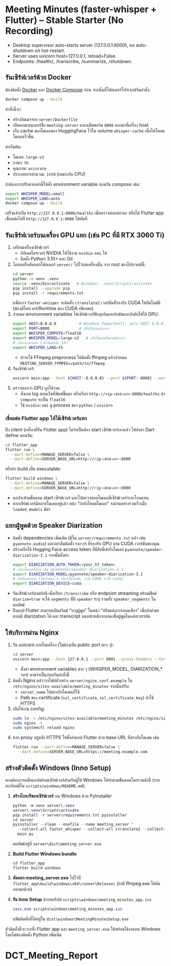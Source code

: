 # Meeting Minutes (faster-whisper + Flutter) – Stable Starter (No Recording)

- Desktop supervisor auto-starts server (127.0.0.1:8000), no auto-shutdown on hot-restart.
- Server uses uvicorn host=127.0.0.1, reload=False.
- Endpoints: /healthz, /transcribe, /summarize, /shutdown.

## รันเซิร์ฟเวอร์ด้วย Docker

ต้องติดตั้ง [Docker](https://docs.docker.com/get-docker/) และ [Docker Compose](https://docs.docker.com/compose/) ก่อน จากนั้นที่โฟลเดอร์โปรเจกต์รันคำสั่ง:

```bash
docker compose up --build
```

คำสั่งนี้จะ:

- สร้างอิมเมจจาก `server/Dockerfile`
- เปิดคอนเทนเนอร์ชื่อ `meeting-server` และแม็พพอร์ต `8000` ออกมาที่เครื่อง host
- เก็บ cache ของโมเดลของ HuggingFace ไว้ใน volume `whisper-cache` เพื่อให้โหลดโมเดลเร็วขึ้น

ค่าเริ่มต้น:

- โมเดล: `large-v3`
- ภาษา: `th`
- คุณภาพ: `accurate`
- ประเภทการคำนวณ: `int8` (เหมาะกับ CPU)

ถ้าต้องการปรับค่าเหล่านี้ให้ตั้ง environment variable ก่อนรัน compose เช่น:

```bash
export WHISPER_MODEL=small
export WHISPER_LANG=auto
docker compose up --build
```

เสร็จแล้วเปิด `http://127.0.0.1:8000/healthz` เพื่อตรวจสอบสถานะ หรือให้ Flutter app เชื่อมต่อไปที่ `http://127.0.0.1:8000` ได้ทันที

## รันเซิร์ฟเวอร์บนเครื่อง GPU แยก (เช่น PC ที่มี RTX 3060 Ti)

1. เตรียมเครื่องเซิร์ฟเวอร์
   - อัปเดตไดรเวอร์ NVIDIA ให้ใช้งาน `nvidia-smi` ได้
   - ติดตั้ง Python 3.10+ และ Git
2. โคลนหรือคัดลอกโฟลเดอร์ `server/` ไปไว้บนเครื่องนั้น จาก root ของโปรเจกต์นี้:
   ```bash
   cd server
   python -m venv .venv
   source .venv/bin/activate   # Windows: .venv\Scripts\activate
   pip install --upgrade pip
   pip install -r requirements.txt
   ```
   แพ็กเกจ `faster-whisper` จะติดตั้ง `ctranslate2` เวอร์ชันที่รองรับ CUDA ให้อัตโนมัติ (ต้องมีไดรเวอร์/Runtime ของ CUDA เพียงพอ)
3. กำหนด environment variables ให้เซิร์ฟเวอร์ฟังทุกอินเทอร์เฟซและบังคับให้ใช้ GPU:
   ```bash
   export HOST=0.0.0.0          # Windows PowerShell: setx HOST 0.0.0.0
   export PORT=8000             # ปรับได้ตามต้องการ
   export WHISPER_COMPUTE=float16
   export WHISPER_MODEL=large-v3   # หรือโมเดลอื่นตามต้องการ
   # เลือกภาษาหลัก (ค่าเริ่มต้นคือ th)
   export WHISPER_LANG=th
   ```
   - ถ้าจะใช้ FFmpeg preprocess ให้ติดตั้ง ffmpeg แล้วกำหนด `MEETING_SERVER_FFMPEG=/path/to/ffmpeg`
4. รันเซิร์ฟเวอร์:
   ```bash
   uvicorn main:app --host ${HOST:-0.0.0.0} --port ${PORT:-8000} --workers 1
   ```
5. ตรวจสอบว่า GPU ถูกใช้งาน:
   - สังเกต log ตอนเริ่มที่พิมพ์ขึ้นมา หรือเรียก `http://<ip-เซิร์ฟเวอร์>:8000/healthz` ค่า `compute` จะเป็น `float16`
   - ใช้ `nvidia-smi` ดู process ของ `python` / `uvicorn`

### เชื่อมต่อ Flutter app ให้ใช้เซิร์ฟเวอร์แยก

ฝั่ง client (เครื่องที่รัน Flutter app) ไม่จำเป็นต้อง start เซิร์ฟเวอร์เองแล้ว ให้ส่งค่า Dart define ตอนรัน:
```bash
cd flutter_app
flutter run \
  --dart-define=MANAGE_SERVER=false \
  --dart-define=SERVER_BASE_URL=http://<ip-เซิร์ฟเวอร์>:8000
```
หรือถ้า build เป็น executable:
```bash
flutter build windows \
  --dart-define=MANAGE_SERVER=false \
  --dart-define=SERVER_BASE_URL=http://<ip-เซิร์ฟเวอร์>:8000
```
- แอปจะข้ามขั้นตอน start เซิร์ฟเวอร์ และไปตรวจสอบโมเดลที่เซิร์ฟเวอร์ระยะไกลแทน
- หากเซิร์ฟเวอร์มีหลายโมเดลอยู่แล้ว หน้า “กำลังโหลดโมเดล” จะผ่านอย่างรวดเร็วเมื่อ `loaded_models` มีค่า

## แยกผู้พูดด้วย Speaker Diarization

- ติดตั้ง dependencies เพิ่มเติม (มีใน `server/requirements.txt` แล้ว เช่น `pyannote.audio`) และอย่าลืมติดตั้ง `torch` ที่รองรับ GPU ตาม CUDA เวอร์ชันของคุณ
- สร้างหรือใช้ Hugging Face access token ที่มีสิทธิ์เข้าถึงโมเดล `pyannote/speaker-diarization-3.1` จากนั้นตั้งค่า:
  ```bash
  export DIARIZATION_AUTH_TOKEN=<your_hf_token>
  # เลือกโมเดลอื่นได้ เช่น pyannote/speaker-diarization-3.1
  export DIARIZATION_MODEL=pyannote/speaker-diarization-3.1
  # บังคับอุปกรณ์ (ไม่กำหนด = เลือกอัตโนมัติ, ถ้ามี CUDA จะใช้ cuda)
  export DIARIZATION_DEVICE=cuda
  ```
- รันเซิร์ฟเวอร์ตามปกติ เมื่อเรียก `/transcribe` หรือ endpoint streaming พร้อมฟิลด์ `diarize=true` จะได้ `segments` ที่มี `speaker` ระบุ รวมทั้ง `speaker_segments` ในผลลัพธ์
- ฝั่งแอป Flutter สามารถเปิดสวิตช์ “ระบุผู้พูด” ในหน้า “ปรับแต่งการถอดเสียง” เพื่อส่งคำขอแบบมี diarization ได้ และ transcript บนหน้าหลักจะแสดงชื่อผู้พูดในแต่ละบรรทัด

## ให้บริการผ่าน Nginx

1. รัน uvicorn ภายในเครื่อง (ไม่ต้องเปิด public port ตรง ๆ):
   ```bash
   cd server
   uvicorn main:app --host 127.0.0.1 --port 8001 --proxy-headers --forwarded-allow-ips='*'
   ```
   - ตั้งค่า environment variables ต่าง ๆ (WHISPER_MODEL, DIARIZATION_* ฯลฯ) ตามจำเป็นก่อนรันคำสั่งนี้
2. ติดตั้ง Nginx แล้ววางไฟล์ตัวอย่าง `server/nginx.conf.example` ใน `/etc/nginx/sites-available/meeting_minutes` จากนั้นปรับ:
   - `server_name` ให้ตรงกับโดเมนที่ใช้
   - Path ของ certificate (`ssl_certificate`, `ssl_certificate_key`) ถ้าใช้ HTTPS
3. เปิดใช้งาน config:
   ```bash
   sudo ln -s /etc/nginx/sites-available/meeting_minutes /etc/nginx/sites-enabled/meeting_minutes
   sudo nginx -t
   sudo systemctl reload nginx
   ```
4. หาก proxy อยู่หลัง HTTPS ให้ตั้งค่าแอป Flutter ด้วย base URL ที่ตรงกับโดเมน เช่น
   ```bash
   flutter run --dart-define=MANAGE_SERVER=false \
     --dart-define=SERVER_BASE_URL=https://meeting.example.com
   ```

## สร้างตัวติดตั้ง Windows (Inno Setup)

หากต้องการแพ็กแอปพร้อมเซิร์ฟเวอร์สำหรับผู้ใช้ Windows ให้ทำตามขั้นตอนโดยรวมดังนี้ (รายละเอียดมีใน `scripts/windows/README.md`):

1. **สร้างไบนารีของเซิร์ฟเวอร์** บน Windows ด้วย PyInstaller
   ```powershell
   python -m venv server\.venv
   server\.venv\Scripts\activate
   pip install -r server\requirements.txt pyinstaller
   cd server
   pyinstaller --clean --onefile --name meeting_server ^
     --collect-all faster_whisper --collect-all ctranslate2 --collect-all tokenizers ^
     main.py
   ```
   ผลลัพธ์อยู่ที่ `server\dist\meeting_server.exe`

2. **Build Flutter Windows bundle**
   ```powershell
   cd flutter_app
   flutter build windows
   ```

3. **คัดลอก meeting_server.exe** ไปไว้ที่ `flutter_app\build\windows\x64\runner\Release\` (ถ้ามี ffmpeg.exe ให้คัดลอกมาด้วย)

4. **รัน Inno Setup** ด้วยสคริปต์ `scripts\windows\meeting_minutes_app.iss`
   ```powershell
   iscc.exe scripts\windows\meeting_minutes_app.iss
   ```
   แฟ้มติดตั้งที่ได้อยู่ใน `dist\windows\MeetingMinutesSetup.exe`

ตัวติดตั้งนี้จะวางทั้ง Flutter app และ `meeting_server.exe` ให้พร้อมใช้งานบน Windows โดยไม่ต้องติดตั้ง Python เพิ่มเติม
# DCT_Meeting_Report
